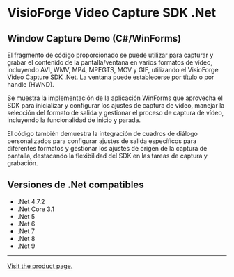 ﻿# VisioForge Video Capture SDK .Net

## Window Capture Demo (C#/WinForms)

El fragmento de código proporcionado se puede utilizar para capturar y grabar el contenido de la pantalla/ventana en varios formatos de vídeo, incluyendo AVI, WMV, MP4, MPEGTS, MOV y GIF, utilizando el VisioForge Video Capture SDK .Net. La ventana puede establecerse por título o por handle (HWND).

Se muestra la implementación de la aplicación WinForms que aprovecha el SDK para inicializar y configurar los ajustes de captura de vídeo, manejar la selección del formato de salida y gestionar el proceso de captura de vídeo, incluyendo la funcionalidad de inicio y parada.

El código también demuestra la integración de cuadros de diálogo personalizados para configurar ajustes de salida específicos para diferentes formatos y gestionar los ajustes de origen de la captura de pantalla, destacando la flexibilidad del SDK en las tareas de captura y grabación.

## Versiones de .Net compatibles

* .Net 4.7.2
* .Net Core 3.1
* .Net 5
* .Net 6
* .Net 7
* .Net 8
* .Net 9

---

[Visit the product page.](https://www.visioforge.com/video-capture-sdk-net)
